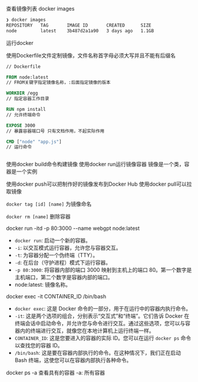 查看镜像列表
docker images

```bash
❯ docker images
REPOSITORY   TAG       IMAGE ID       CREATED      SIZE
node         latest    3b487d2a1a90   3 days ago   1.1GB
```

运行docker


使用Dockerfile文件定制镜像，文件名称首字母必须大写并且不能有后缀名

```Dockerfile
// Dockerfile

FROM node:latest
// FROM关键字指定镜像名称，:后面指定镜像的版本

WORKDIR /egg
// 指定容器工作目录

RUN npm install
// 允许终端命令

EXPOSE 3000
// 暴露容器端口号 只有文档作用，不起实际作用

CMD ["node" "app.js"]
// 运行命令



```

使用docker build命令构建镜像
使用docker run运行镜像容器
镜像是一个类，容器是一个实例


使用docker push可以把制作好的镜像发布到Docker Hub
使用docker pull可以拉取镜像


`docker tag [id] [name]`
为镜像命名

`docker rm [name]`
删除容器

docker run -itd -p 80:3000 --name webgpt node:latest
- `docker run`: 启动一个新的容器。
-  `-i`: 以交互模式运行容器，允许您与容器交互。
- `-t`: 为容器分配一个伪终端（TTY）。
- `-d`: 在后台（守护进程）模式下运行容器。
- `-p 80:3000`: 将容器内部的端口 3000 映射到主机上的端口 80。第一个数字是主机端口，第二个数字是容器内部的端口。
-  node:latest: 镜像名称。

docker exec -it CONTAINER_ID /bin/bash
- `docker exec`: 这是 Docker 命令的一部分，用于在运行中的容器内执行命令。
- `-it`: 这是两个选项的组合，分别表示“交互式”和“终端”。它们告诉 Docker 在终端会话中启动命令，并允许您与命令进行交互。通过这些选项，您可以与容器内的终端进行交互，就像您在本地计算机上运行终端一样。
- `CONTAINER_ID`: 这是您要进入的容器的实际 ID。您可以在运行 `docker ps` 命令以查找您的容器 ID。
- `/bin/bash`: 这是要在容器内部执行的命令。在这种情况下，我们正在启动 Bash 终端，这使您可以在容器内部执行各种命令。


docker ps -a
查看具有的容器
-a: 所有容器
